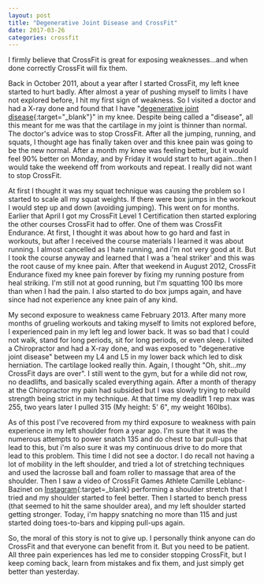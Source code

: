 ```yaml
---
layout: post
title: "Degenerative Joint Disease and CrossFit"
date: 2017-03-26
categories: crossfit
---
```

I firmly believe that CrossFit is great for exposing weaknesses...and when done correctly CrossFit will fix them.

Back in October 2011, about a year after I started CrossFit, my left knee started to hurt badly. After almost a year of pushing myself to limits I have not explored before, I hit my first sign of weakness. So I visited a doctor and had a X-ray done and found that I have "[degenerative joint disease](https://en.wikipedia.org/wiki/Osteoarthritis){:target="_blank"}" in my knee. Despite being called a "disease", all this meant for me was that the cartilage in my joint is thinner than normal. The doctor's advice was to stop CrossFit.  After all the jumping, running, and squats, I thought age has finally taken over and this knee pain was going to be the new normal. After a month my knee was feeling better, but it would feel 90% better on Monday, and by Friday it would start to hurt again...then I would take the weekend off from workouts and repeat. I really did not want to stop CrossFit.

At first I thought it was my squat technique was causing the problem so I started to scale all my squat weights. If there were box jumps in the workout I would step up and down (avoiding jumping). This went on for months. Earlier that April I got my CrossFit Level 1 Certification then started exploring the other courses CrossFit had to offer. One of them was CrossFit Endurance. At first, I thought it was about how to go hard and fast in workouts, but after I received the course materials I learned it was about running. I almost cancelled as I hate running, and i'm not very good at it. But I took the course anyway and learned that I was a 'heal striker' and this was the root cause of my knee pain. After that weekend in August 2012, CrossFit Endurance fixed my knee pain forever by fixing my running posture from heal striking. I'm still not at good running, but I'm squatting 100 lbs more than when I had the pain. I also started to do box jumps again, and have since had not experience any knee pain of any kind.

My second exposure to weakness came February 2013. After many more months of grueling workouts and taking myself to limits not explored before, I experienced pain in my left leg and lower back. It was so bad that I could not walk, stand for long periods, sit for long periods, or even sleep. I visited a Chiropractor and had a X-ray done, and was exposed to "degenerative joint disease" between my L4 and L5 in my lower back which led to disk herniation. The cartilage looked really thin. Again, I thought "Oh, shit...my CrossFit days are over". I still went to the gym, but for a while did not row, no deadlifts, and basically scaled everything again. After a month of therapy at the Chiropractor my pain had subsided but I was slowly trying to rebuild strength being strict in my technique. At that time my deadlift 1 rep max was 255, two years later I pulled 315 (My height: 5' 6", my weight 160lbs).

As of this post I've recovered from my third exposure to weakness with pain experience in my left shoulder from a year ago. I'm sure that it was the numerous attempts to power snatch 135 and do chest to bar pull-ups that lead to this, but i'm also sure it was my continuous drive to do more that lead to this problem. This time I did not see a doctor. I do recall not having a lot of mobility in the left shoulder, and tried a lot of stretching techniques and used the lacrosse ball and foam roller to massage that area of the shoulder. Then I saw a video of CrossFit Games Athlete Camille Leblanc-Bazinet on [Instagram](https://www.instagram.com/p/BEb3Z__Fjhx/){:target=_blank} performing a shoulder stretch that I tried and my shoulder started to feel better. Then I started to bench press (that seemed to hit the same shoulder area), and my left shoulder started getting stronger. Today, i'm happy snatching no more than 115 and just started doing toes-to-bars and kipping pull-ups again.

So, the moral of this story is not to give up. I personally think anyone can do CrossFit and that everyone can benefit from it. But you need to be patient. All three pain experiences has led me to consider stopping CrossFit, but I keep coming back, learn from mistakes and fix them, and just simply get better than yesterday.
